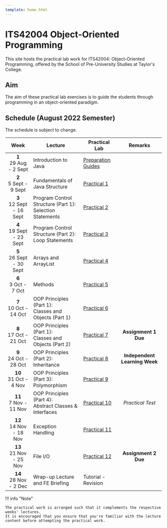 ```yaml
---
template: home.html
---
```


<h1 class="text-center">
    ITS42004 Object-Oriented Programming
</h1>

<p class="text-center fw-bold">
    This site hosts the practical lab work for ITS42004: Object-Oriented Programming, offered by the School of Pre-University Studies at Taylor's College.
</p>

## Aim

The aim of these practical lab exercises is to guide the students through programming in an object-oriented paradigm.

## Schedule (August 2022 Semester)

The schedule is subject to change.

|             Week             | Lecture                                                     | Practical Lab                   |            Remarks            |
| :--------------------------: | ----------------------------------------------------------- | ------------------------------- | :---------------------------: |
|  **1** <br> 29 Aug - 2 Sept  | Introduction to Java                                        | [Preparation Guides](guides.md) |                               |
|  **2** <br> 5 Sept - 9 Sept  | Fundamentals of Java Structure                              | [Practical 1](lab01.md)         |                               |
| **3** <br> 12 Sept - 16 Sept | Program Control Structure (Part 1):<br>Selection Statements | [Practical 2](lab02.md)         |                               |
| **4** <br> 19 Sept - 23 Sept | Program Control Structure (Part 2):<br>Loop Statements      | [Practical 3](lab03.md)         |                               |
| **5** <br> 26 Sept - 30 Sept | Arrays and ArrayList                                        | [Practical 4](lab04.md)         |                               |
|   **6** <br> 3 Oct - 7 Oct   | Methods                                                     | [Practical 5](lab05.md)         |                               |
|  **7** <br> 10 Oct - 14 Oct  | OOP Principles (Part 1):<br>Classes and Objects (Part 1)    | [Practical 6](lab06.md)         |                               |
|  **8** <br> 17 Oct - 21 Oct  | OOP Principles (Part 1):<br>Classes and Objects (Part 2)    | [Practical 7](lab07.md)         |     **Assignment 1 Due**      |
|  **9** <br> 24 Oct - 28 Oct  | OOP Principles (Part 2):<br>Inheritance                     | [Practical 8](lab08.md)         | **Independent Learning Week** |
|  **10** <br> 31 Oct - 4 Nov  | OOP Principles (Part 3):<br>Polymorphism                    | [Practical 9](lab09.md)         |                               |
|  **11** <br> 7 Nov - 11 Nov  | OOP Principles (Part 4):<br>Abstract Classes & Interfaces   | [Practical 10](lab10.md)        |       _Practical Test_        |
| **12** <br> 14 Nov - 18 Nov  | Exception Handling                                          | [Practical 11](lab11.md)        |                               |
| **13** <br> 21 Nov - 25 Nov  | File I/O                                                    | [Practical 12](lab12.md)        |     **Assignment 2 Due**      |
|  **14** <br> 28 Nov - 2 Dec  | Wrap-up Lecture and FE Briefing                             | Tutorial - Revision             |                               |

!!! info "Note"

    The practical work is arranged such that it complements the respective weeks' lectures.
    It is encouraged that you ensure that you're familiar with the lecture content before attempting the practical work.
